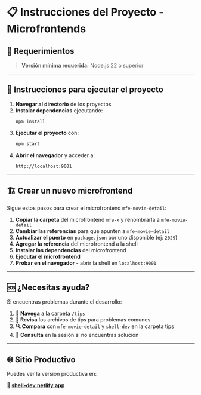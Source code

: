 # 📋 Instrucciones del Proyecto - Microfrontends

## 🔧 Requerimientos

> **Versión mínima requerida:** Node.js 22 o superior

---

## 🚀 Instrucciones para ejecutar el proyecto

1. **Navegar al directorio** de los proyectos
2. **Instalar dependencias** ejecutando:
   ```bash
   npm install
   ```
3. **Ejecutar el proyecto** con:
   ```bash
   npm start
   ```
4. **Abrir el navegador** y acceder a:
   ```
   http://localhost:9001
   ```

---

## 🏗️ Crear un nuevo microfrontend

Sigue estos pasos para crear el microfrontend `mfe-movie-detail`:

1. **Copiar la carpeta** del microfrontend `mfe-x` y renombrarla a `mfe-movie-detail`
2. **Cambiar las referencias** para que apunten a `mfe-movie-detail`
3. **Actualizar el puerto** en `package.json` por uno disponible (ej: `2029`)
4. **Agregar la referencia** del microfrontend a la shell
5. **Instalar las dependencias** del microfrontend
6. **Ejecutar el microfrontend**
7. **Probar en el navegador** - abrir la shell en `localhost:9001`

---

## 🆘 ¿Necesitas ayuda?

Si encuentras problemas durante el desarrollo:

1. **📁 Navega** a la carpeta `/tips`
2. **📖 Revisa** los archivos de tips para problemas comunes
3. **🔍 Compara** con `mfe-movie-detail` y `shell-dev` en la carpeta tips
4. **💬 Consulta** en la sesión si no encuentras solución

---

## 🌐 Sitio Productivo

Puedes ver la versión productiva en:

**🔗 [shell-dev.netlify.app](https://shell-dev.netlify.app/)**
